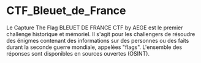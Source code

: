 # CTF_Bleuet_de_France
Le Capture The Flag BLEUET DE FRANCE CTF by AEGE est le premier challenge historique et mémoriel. Il s'agit pour les challengers de résoudre des énigmes contenant des informations sur des personnes ou des faits durant la seconde guerre mondiale, appelées "flags". L'ensemble des réponses sont disponibles en sources ouvertes (OSINT).
